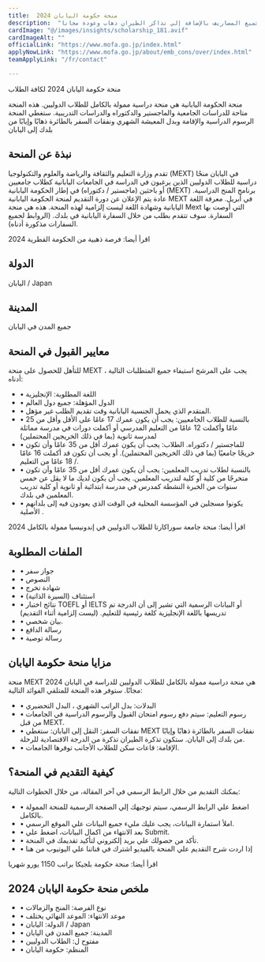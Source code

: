 ```yaml
---
title:  منحة حكومة اليابان 2024 
description:  "فرصة ذهبية للقبول في أي جامعة يابانية بتمويل كامل من منحة حكومة اليابان التي تشمل جميع المصاريف بالإضافة إلي تذاكر الطيران ذهاب وعودة مجانا." 
cardImage: "@/images/insights/scholarship_181.avif" 
cardImageAlt: "" 
officialLink: "https://www.mofa.go.jp/index.html" 
applyNowLink: "https://www.mofa.go.jp/about/emb_cons/over/index.html" 
teamApplyLink: "/fr/contact"

---
```


منحة حكومة اليابان 2024 لكافة الطلاب

منحة الحكومة اليابانية هي منحة دراسية ممولة بالكامل للطلاب الدوليين. هذه المنحة متاحة للدراسات الجامعية والماجستير والدكتوراه والدراسات التدريبية. ستغطي المنحة الرسوم الدراسية والإقامة وبدل المعيشة الشهري ونفقات السفر بالطائرة ذهابًا وإيابًا من بلدك إلى اليابان

## نبذة عن المنحة

تقدم وزارة التعليم والثقافة والرياضة والعلوم والتكنولوجيا (MEXT) في اليابان منحًا دراسية للطلاب الدوليين الذين يرغبون في الدراسة في الجامعات اليابانية كطلاب جامعيين أو باحثين (ماجستير / دكتوراه) في إطار الحكومة اليابانية (MEXT) برنامج المنح الدراسية. عادة يتم الإعلان عن دورة التقديم لمنحة الحكومة اليابانية MEXT في أبريل. معرفة اللغة اليابانية وشهادة اللغة ليست إلزامية لهذه المنحة. هذه هي منحة Mext التي أوصت بها السفارة. سوف تتقدم بطلب من خلال السفارة اليابانية في بلدك. (الروابط لجميع السفارات مذكورة أدناه).

اقرأ أيضا: فرصة ذهبية من الحكومة القطرية 2024

## الدولة

اليابان / Japan

## المدينة

جميع المدن في اليابان

## معايير القبول في المنحة

للتأهل للحصول على منحة MEXT ، يجب على المرشح استيفاء جميع المتطلبات التالية أدناه:

- • اللغة المطلوبة: الإنجليزية
- • الدول المؤهلة: جميع دول العالم
- • المتقدم الذي يحمل الجنسية اليابانية وقت تقديم الطلب غير مؤهل.
- • بالنسبة للطلاب الجامعيين: يجب أن يكون عمرك 17 عامًا على الأقل وأقل من 25 عامًا وأكملت 12 عامًا من التعليم المدرسي أو أكملت دورات في مدرسة مماثلة لمدرسة ثانوية (بما في ذلك الخريجين المحتملين)
- • للماجستير / دكتوراه. الطلاب: يجب أن يكون عمرك أقل من 35 عامًا وأن تكون خريجًا جامعيًا (بما في ذلك الخريجين المحتملين). أو يجب أن تكون قد أكملت 16 عامًا / 18 عامًا من التعليم.
- • بالنسبة لطلاب تدريب المعلمين: يجب أن يكون عمرك أقل من 35 عامًا وأن تكون متخرجًا من كلية أو كلية لتدريب المعلمين. يجب أن يكون لديك ما لا يقل عن خمس سنوات من الخبرة النشطة كمدرس في مدرسة ابتدائية أو ثانوية أو كلية تدريب المعلمين في بلدك.
- • يكونوا مسجلين في المؤسسة المحلية في الوقت الذي يعودون فيه إلى بلدانهم الأصلية .

اقرأ أيضا: منحة جامعة سوراكارتا للطلاب الدوليين في إندونيسيا ممولة بالكامل 2024

## الملفات المطلوبة

- • جواز سفر
- • النصوص
- • شهادة تخرج
- • استئناف (السيرة الذاتية)
- • نتائج اختبار TOEFL أو IELTS أو البيانات الرسمية التي تشير إلى أن الدرجة تم تدريسها باللغة الإنجليزية كلغة رئيسية للتعليم. (ليست إلزامية أثناء التقديم)
- • بيان شخصي.
- • رسالة الدافع
- • رسالة توصية

## مزايا منحة حكومة اليابان

منحة MEXT 2024 هي منحة دراسية ممولة بالكامل للطلاب الدوليين للدراسة في اليابان مجانًا. ستوفر هذه المنحة للمتلقي الفوائد التالية:

- • البدلات: بدل الراتب الشهري ، البدل التحضيري
- • رسوم التعليم: سيتم دفع رسوم امتحان القبول والرسوم الدراسية في الجامعات من قبل MEXT.
- • نفقات السفر: النقل إلى اليابان: ستغطي MEXT نفقات السفر بالطائرة ذهابًا وإيابًا من بلدك إلى اليابان. ستكون تذكرة الطيران تذكرة من الدرجة الاقتصادية للرحلة.
- • الإقامة: قاعات سكن للطلاب الأجانب توفرها الجامعات.

## كيفية التقديم في المنحة؟

يمكنك التقديم من خلال الرابط الرسمي في آخر المقالة، من خلال الخطوات التالية:

- • اضغط علي الرابط الرسمي، سيتم توجيهك إلي الصفحة الرسمية للمنحة الممولة بالكامل.
- • املأ استمارة البيانات، يجب عليك مليء جميع البيانات علي الموقع الرسمي.
- • بعد الانتهاء من اكمال البيانات، اضغط علي Submit.
- • تأكد من حصولك علي بريد إلكتروني لتأكيد تقديمك في المنحة.
- • إذا اردت شرح التقديم علي المنحة بالفيديو اشترك في قناتنا علي اليوتيوب من هنا

اقرأ أيضا: منحة حكومة بلجيكا براتب 1150 يورو شهريا

## ملخص منحة حكومة اليابان 2024

- • نوع الفرصة: المنح والزمالات
- • موعد الانتهاء: الموعد النهائي يختلف
- • الدولة: اليابان / Japan
- • المدينة: جميع المدن في اليابان
- • مفتوح ل: الطلاب الدوليين
- • المنظم: حكومة اليابان

